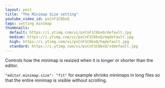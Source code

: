 ```yaml
---
layout: post
title: "The Minimap Size setting"
youtube_video_id: psCnF1C6bxQ
tags: setting minimap
thumbnails:
  default: https://i.ytimg.com/vi/psCnF1C6bxQ/default.jpg
  medium: https://i.ytimg.com/vi/psCnF1C6bxQ/mqdefault.jpg
  high: https://i.ytimg.com/vi/psCnF1C6bxQ/hqdefault.jpg
  standard: https://i.ytimg.com/vi/psCnF1C6bxQ/sddefault.jpg
---
```


Controls how the minimap is resized when it is longer or shorter than the editor.

`"editor.minimap.size": "fit"` for example shrinks minimaps in long files so that the entire minimap is visible without scrolling.
